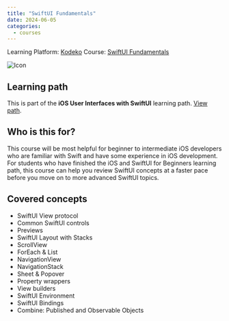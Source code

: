 ```yaml
---
title: "SwiftUI Fundamentals"
date: 2024-06-05
categories:
  - courses
---
```

Learning Platform: [Kodeko](https://www.kodeco.com/)
Course: [SwiftUI Fundamentals](https://www.kodeco.com/37678937-swiftui-fundamentals)

<!-- truncate -->

![Icon](../certificate-swiftui-fundamentals.png)

## Learning path

This is part of the **iOS User Interfaces with SwiftUI** learning path. [View path](https://www.kodeco.com/ios/paths/iosuserinterface).

## Who is this for?

This course will be most helpful for beginner to intermediate iOS developers who are familiar with Swift and have some experience in iOS development. For students who have finished the iOS and SwiftUI for Beginners learning path, this course can help you review SwiftUI concepts at a faster pace before you move on to more advanced SwiftUI topics.

## Covered concepts

- SwiftUI View protocol
- Common SwiftUI controls
- Previews
- SwiftUI Layout with Stacks
- ScrollView
- ForEach & List
- NavigationView
- NavigationStack
- Sheet & Popover
- Property wrappers
- View builders
- SwiftUI Environment
- SwiftUI Bindings
- Combine: Published and Observable Objects

